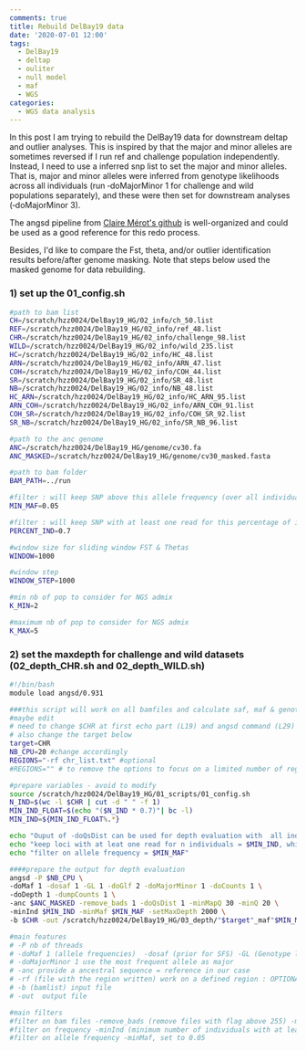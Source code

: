 ```yaml
---
comments: true
title: Rebuild DelBay19 data 
date: '2020-07-01 12:00'
tags:
  - DelBay19
  - deltap
  - ouliter
  - null model
  - maf
  - WGS
categories:
  - WGS data analysis
---
```


In this post I am trying to rebuild the DelBay19 data for downstream deltap and outlier analyses. This is inspired by that the major and minor alleles are sometimes reversed if I run ref and challenge population independently. Instead, I need to use a inferred snp list to set the major and minor alleles. That is, major and minor alleles were inferred from genotype likelihoods across all individuals (run ‐doMajorMinor 1 for challenge and wild populations separately), and these were then set for downstream analyses (‐doMajorMinor 3).

The angsd pipeline from [Claire Mérot's github](https://github.com/clairemerot) is well-organized and could be used as a good reference for this redo process. 

Besides, I'd like to compare the Fst, theta, and/or outlier identification results before/after genome masking. Note that steps below used the masked genome for data rebuilding. 

### 1) set up the 01_config.sh

```sh
#path to bam list
CH=/scratch/hzz0024/DelBay19_HG/02_info/ch_50.list
REF=/scratch/hzz0024/DelBay19_HG/02_info/ref_48.list
CHR=/scratch/hzz0024/DelBay19_HG/02_info/challenge_98.list
WILD=/scratch/hzz0024/DelBay19_HG/02_info/wild_235.list
HC=/scratch/hzz0024/DelBay19_HG/02_info/HC_48.list
ARN=/scratch/hzz0024/DelBay19_HG/02_info/ARN_47.list
COH=/scratch/hzz0024/DelBay19_HG/02_info/COH_44.list
SR=/scratch/hzz0024/DelBay19_HG/02_info/SR_48.list
NB=/scratch/hzz0024/DelBay19_HG/02_info/NB_48.list
HC_ARN=/scratch/hzz0024/DelBay19_HG/02_info/HC_ARN_95.list
ARN_COH=/scratch/hzz0024/DelBay19_HG/02_info/ARN_COH_91.list
COH_SR=/scratch/hzz0024/DelBay19_HG/02_info/COH_SR_92.list
SR_NB=/scratch/hzz0024/DelBay19_HG/02_info/SR_NB_96.list

#path to the anc genome
ANC=/scratch/hzz0024/DelBay19_HG/genome/cv30.fa
ANC_MASKED=/scratch/hzz0024/DelBay19_HG/genome/cv30_masked.fasta

#path to bam folder
BAM_PATH=../run

#filter : will keep SNP above this allele frequency (over all individuals)
MIN_MAF=0.05

#filter : will keep SNP with at least one read for this percentage of individuals (over all individuals in step 03, and within each pop at step 07)
PERCENT_IND=0.7

#window size for sliding window FST & Thetas
WINDOW=1000

#window step
WINDOW_STEP=1000

#min nb of pop to consider for NGS admix
K_MIN=2

#maximum nb of pop to consider for NGS admix
K_MAX=5
```

### 2) set the maxdepth for challenge and wild datasets (02_depth_CHR.sh and 02_depth_WILD.sh)

```sh
#!/bin/bash
module load angsd/0.931

###this script will work on all bamfiles and calculate saf, maf & genotype likelihood
#maybe edit
# need to change $CHR at first echo part (L19) and angsd command (L29)
# also change the target below
target=CHR
NB_CPU=20 #change accordingly
REGIONS="-rf chr_list.txt" #optional
#REGIONS="" # to remove the options to focus on a limited number of regions

#prepare variables - avoid to modify
source /scratch/hzz0024/DelBay19_HG/01_scripts/01_config.sh
N_IND=$(wc -l $CHR | cut -d " " -f 1)
MIN_IND_FLOAT=$(echo "($N_IND * 0.7)"| bc -l)
MIN_IND=${MIN_IND_FLOAT%.*}

echo "Ouput of -doQsDist can be used for depth evaluation with  all individuals listed in $CHR"
echo "keep loci with at leat one read for n individuals = $MIN_IND, which is 70% of total $N_IND individuals"
echo "filter on allele frequency = $MIN_MAF"

####prepare the output for depth evaluation
angsd -P $NB_CPU \
-doMaf 1 -dosaf 1 -GL 1 -doGlf 2 -doMajorMinor 1 -doCounts 1 \
-doDepth 1 -dumpCounts 1 \
-anc $ANC_MASKED -remove_bads 1 -doQsDist 1 -minMapQ 30 -minQ 20 \
-minInd $MIN_IND -minMaf $MIN_MAF -setMaxDepth 2000 \
-b $CHR -out /scratch/hzz0024/DelBay19_HG/03_depth/"$target"_maf"$MIN_MAF"_pctind"$PERCENT_IND"

#main features
# -P nb of threads
# -doMaf 1 (allele frequencies)  -dosaf (prior for SFS) -GL (Genotype likelihood 1 samtools method - export GL in beagle format  -doGLF2)
# -doMajorMinor 1 use the most frequent allele as major
# -anc provide a ancestral sequence = reference in our case
# -rf (file with the region written) work on a defined region : OPTIONAL
# -b (bamlist) input file
# -out  output file

#main filters
#filter on bam files -remove_bads (remove files with flag above 255) -minMapQ minimum mapquality -minQ (minimum quality of reads?)
#filter on frequency -minInd (minimum number of individuals with at least one read at this locus) we set it to 70%
#filter on allele frequency -minMaf, set to 0.05
```


